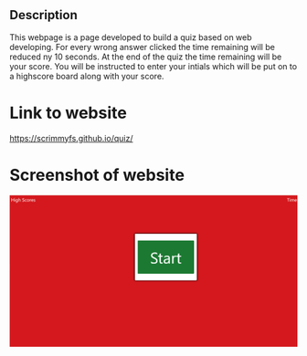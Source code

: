 # <Quiz>

## Description

This webpage is a page developed to build a quiz based on web developing. For every wrong answer clicked the time remaining will be reduced ny 10 seconds. At the end of the quiz the time remaining will be your score. You will be instructed to enter your intials which will be put on to a highscore board along with your score. 

# Link to website

https://scrimmyfs.github.io/quiz/

# Screenshot of website

![Website-screenshot](images/quizscreenshot.PNG)